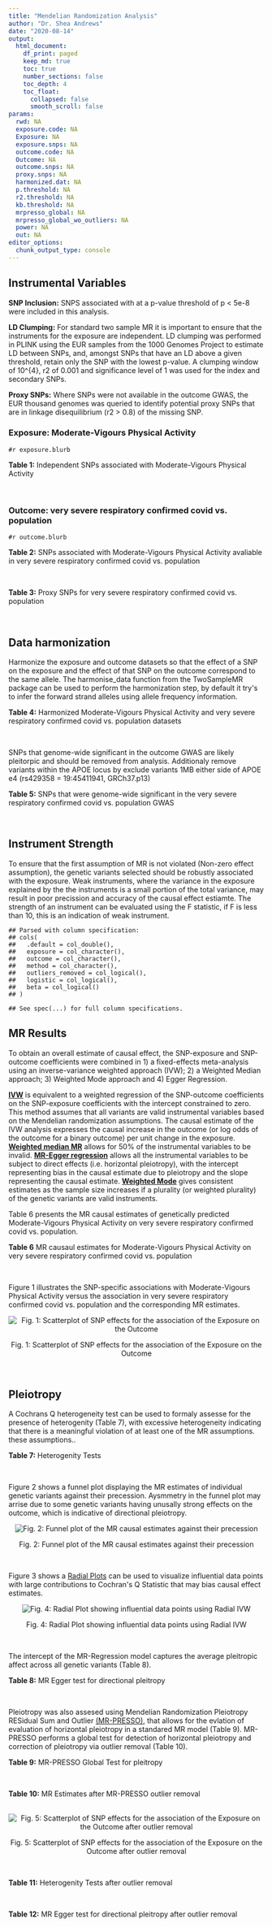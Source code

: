 ```yaml
---
title: "Mendelian Randomization Analysis"
author: "Dr. Shea Andrews"
date: "2020-08-14"
output:
  html_document:
    df_print: paged
    keep_md: true
    toc: true
    number_sections: false
    toc_depth: 4
    toc_float:
      collapsed: false
      smooth_scroll: false
params:
  rwd: NA
  exposure.code: NA
  Exposure: NA
  exposure.snps: NA
  outcome.code: NA
  Outcome: NA
  outcome.snps: NA
  proxy.snps: NA
  harmonized.dat: NA
  p.threshold: NA
  r2.threshold: NA
  kb.threshold: NA
  mrpresso_global: NA
  mrpresso_global_wo_outliers: NA
  power: NA
  out: NA
editor_options:
  chunk_output_type: console
---
```







## Instrumental Variables
**SNP Inclusion:** SNPS associated with at a p-value threshold of p < 5e-8 were included in this analysis.
<br>

**LD Clumping:** For standard two sample MR it is important to ensure that the instruments for the exposure are independent. LD clumping was performed in PLINK using the EUR samples from the 1000 Genomes Project to estimate LD between SNPs, and, amongst SNPs that have an LD above a given threshold, retain only the SNP with the lowest p-value. A clumping window of 10^{4}, r2 of 0.001 and significance level of 1 was used for the index and secondary SNPs.
<br>

**Proxy SNPs:** Where SNPs were not available in the outcome GWAS, the EUR thousand genomes was queried to identify potential proxy SNPs that are in linkage disequilibrium (r2 > 0.8) of the missing SNP.
<br>

### Exposure: Moderate-Vigours Physical Activity
`#r exposure.blurb`
<br>

**Table 1:** Independent SNPs associated with Moderate-Vigours Physical Activity
<div data-pagedtable="false">
  <script data-pagedtable-source type="application/json">
{"columns":[{"label":["SNP"],"name":[1],"type":["chr"],"align":["left"]},{"label":["CHROM"],"name":[2],"type":["dbl"],"align":["right"]},{"label":["POS"],"name":[3],"type":["dbl"],"align":["right"]},{"label":["REF"],"name":[4],"type":["chr"],"align":["left"]},{"label":["ALT"],"name":[5],"type":["chr"],"align":["left"]},{"label":["AF"],"name":[6],"type":["dbl"],"align":["right"]},{"label":["BETA"],"name":[7],"type":["dbl"],"align":["right"]},{"label":["SE"],"name":[8],"type":["dbl"],"align":["right"]},{"label":["Z"],"name":[9],"type":["dbl"],"align":["right"]},{"label":["P"],"name":[10],"type":["dbl"],"align":["right"]},{"label":["N"],"name":[11],"type":["dbl"],"align":["right"]},{"label":["TRAIT"],"name":[12],"type":["chr"],"align":["left"]}],"data":[{"1":"rs2942127","2":"1","3":"204420067","4":"G","5":"A","6":"0.824644","7":"-0.0160370","8":"0.00290278","9":"-5.52470","10":"3.3e-08","11":"377234","12":"MVPA"},{"1":"rs1974771","2":"2","3":"54278543","4":"G","5":"A","6":"0.099975","7":"0.0213389","8":"0.00367836","9":"5.80120","10":"6.6e-09","11":"377234","12":"MVPA"},{"1":"rs2114286","2":"3","3":"41194283","4":"A","5":"G","6":"0.534243","7":"0.0122453","8":"0.00221725","9":"5.52274","10":"3.3e-08","11":"377234","12":"MVPA"},{"1":"rs877483","2":"3","3":"53846741","4":"T","5":"C","6":"0.566815","7":"-0.0122277","8":"0.00222756","9":"-5.48928","10":"4.0e-08","11":"377234","12":"MVPA"},{"1":"rs2035562","2":"3","3":"85056521","4":"A","5":"G","6":"0.672483","7":"0.0138763","8":"0.00235606","9":"5.88962","10":"3.9e-09","11":"377234","12":"MVPA"},{"1":"rs181220614","2":"3","3":"153806914","4":"C","5":"G","6":"0.009415","7":"0.0668260","8":"0.01189990","9":"5.61568","10":"2.0e-08","11":"377234","12":"MVPA"},{"1":"rs1972763","2":"4","3":"159860563","4":"C","5":"T","6":"0.657628","7":"-0.0128383","8":"0.00232366","9":"-5.52503","10":"3.3e-08","11":"377234","12":"MVPA"},{"1":"rs77742115","2":"5","3":"18330424","4":"T","5":"C","6":"0.138319","7":"0.0183480","8":"0.00319777","9":"5.73775","10":"9.6e-09","11":"377234","12":"MVPA"},{"1":"rs2854277","2":"6","3":"32628084","4":"C","5":"T","6":"0.082571","7":"-0.0320288","8":"0.00506676","9":"-6.32136","10":"2.6e-10","11":"377234","12":"MVPA"},{"1":"rs17075350","2":"6","3":"114014536","4":"G","5":"A","6":"0.015163","7":"0.0507131","8":"0.00900921","9":"5.62903","10":"1.8e-08","11":"377234","12":"MVPA"},{"1":"rs1186721","2":"7","3":"34974602","4":"G","5":"A","6":"0.315844","7":"0.0129900","8":"0.00237226","9":"5.47579","10":"4.4e-08","11":"377234","12":"MVPA"},{"1":"rs921915","2":"7","3":"50228581","4":"T","5":"C","6":"0.587905","7":"0.0138882","8":"0.00224013","9":"6.19973","10":"5.7e-10","11":"377234","12":"MVPA"},{"1":"rs1043595","2":"7","3":"128410012","4":"G","5":"A","6":"0.282865","7":"-0.0144110","8":"0.00245416","9":"-5.87207","10":"4.3e-09","11":"377234","12":"MVPA"},{"1":"rs7804463","2":"7","3":"133447651","4":"T","5":"C","6":"0.470424","7":"-0.0150095","8":"0.00221333","9":"-6.78141","10":"1.2e-11","11":"377234","12":"MVPA"},{"1":"rs2988004","2":"9","3":"37044388","4":"T","5":"G","6":"0.442245","7":"0.0131708","8":"0.00223979","9":"5.88037","10":"4.1e-09","11":"377234","12":"MVPA"},{"1":"rs7326482","2":"13","3":"54037803","4":"G","5":"T","6":"0.615163","7":"0.0129605","8":"0.00229416","9":"5.64934","10":"1.6e-08","11":"377234","12":"MVPA"},{"1":"rs10145335","2":"14","3":"98547748","4":"G","5":"A","6":"0.250611","7":"0.0141221","8":"0.00254139","9":"5.55684","10":"2.7e-08","11":"377234","12":"MVPA"},{"1":"rs4886868","2":"15","3":"74353561","4":"T","5":"G","6":"0.585862","7":"0.0124954","8":"0.00226611","9":"5.51403","10":"3.5e-08","11":"377234","12":"MVPA"},{"1":"rs12912808","2":"15","3":"95292223","4":"C","5":"T","6":"0.148607","7":"-0.0175460","8":"0.00310889","9":"-5.64381","10":"1.7e-08","11":"377234","12":"MVPA"},{"1":"rs429358","2":"19","3":"45411941","4":"T","5":"C","6":"0.154172","7":"0.0219822","8":"0.00305356","9":"7.19888","10":"6.1e-13","11":"377234","12":"MVPA"},{"1":"rs1921981","2":"21","3":"42422547","4":"G","5":"A","6":"0.325647","7":"-0.0130370","8":"0.00237139","9":"-5.49762","10":"3.8e-08","11":"377234","12":"MVPA"}],"options":{"columns":{"min":{},"max":[10]},"rows":{"min":[10],"max":[10]},"pages":{}}}
  </script>
</div>
<br>

### Outcome: very severe respiratory confirmed covid vs. population
`#r outcome.blurb`
<br>

**Table 2:** SNPs associated with Moderate-Vigours Physical Activity avaliable in very severe respiratory confirmed covid vs. population
<div data-pagedtable="false">
  <script data-pagedtable-source type="application/json">
{"columns":[{"label":["SNP"],"name":[1],"type":["chr"],"align":["left"]},{"label":["CHROM"],"name":[2],"type":["dbl"],"align":["right"]},{"label":["POS"],"name":[3],"type":["dbl"],"align":["right"]},{"label":["REF"],"name":[4],"type":["chr"],"align":["left"]},{"label":["ALT"],"name":[5],"type":["chr"],"align":["left"]},{"label":["AF"],"name":[6],"type":["dbl"],"align":["right"]},{"label":["BETA"],"name":[7],"type":["dbl"],"align":["right"]},{"label":["SE"],"name":[8],"type":["dbl"],"align":["right"]},{"label":["Z"],"name":[9],"type":["dbl"],"align":["right"]},{"label":["P"],"name":[10],"type":["dbl"],"align":["right"]},{"label":["N"],"name":[11],"type":["dbl"],"align":["right"]},{"label":["TRAIT"],"name":[12],"type":["chr"],"align":["left"]}],"data":[{"1":"rs2942127","2":"1","3":"204420067","4":"G","5":"A","6":"0.82470","7":"0.2934700","8":"0.089246","9":"3.28832665","10":"0.001008","11":"329897","12":"very_severe_respiratory_confirmed_covid_vs._population"},{"1":"rs1974771","2":"2","3":"54278543","4":"G","5":"A","6":"0.09962","7":"0.3254300","8":"0.117640","9":"2.76632098","10":"0.005668","11":"329897","12":"very_severe_respiratory_confirmed_covid_vs._population"},{"1":"rs2114286","2":"3","3":"41194283","4":"A","5":"G","6":"0.53250","7":"-0.0020018","8":"0.073760","9":"-0.02713937","10":"0.978300","11":"329897","12":"very_severe_respiratory_confirmed_covid_vs._population"},{"1":"rs877483","2":"3","3":"53846741","4":"T","5":"C","6":"0.56520","7":"0.0110310","8":"0.072309","9":"0.15255362","10":"0.878700","11":"329897","12":"very_severe_respiratory_confirmed_covid_vs._population"},{"1":"rs2035562","2":"3","3":"85056521","4":"A","5":"G","6":"0.67190","7":"0.0111060","8":"0.076946","9":"0.14433499","10":"0.885200","11":"329897","12":"very_severe_respiratory_confirmed_covid_vs._population"},{"1":"rs1972763","2":"4","3":"159860563","4":"C","5":"T","6":"0.65560","7":"-0.1246500","8":"0.074043","9":"-1.68348122","10":"0.092270","11":"329897","12":"very_severe_respiratory_confirmed_covid_vs._population"},{"1":"rs77742115","2":"5","3":"18330424","4":"T","5":"C","6":"0.13950","7":"-0.1233200","8":"0.106350","9":"-1.15956747","10":"0.246200","11":"329897","12":"very_severe_respiratory_confirmed_covid_vs._population"},{"1":"rs1186721","2":"7","3":"34974602","4":"G","5":"A","6":"0.31620","7":"-0.0346480","8":"0.077877","9":"-0.44490671","10":"0.656400","11":"329897","12":"very_severe_respiratory_confirmed_covid_vs._population"},{"1":"rs921915","2":"7","3":"50228581","4":"T","5":"C","6":"0.58940","7":"-0.0846520","8":"0.072802","9":"-1.16277025","10":"0.244900","11":"329897","12":"very_severe_respiratory_confirmed_covid_vs._population"},{"1":"rs1043595","2":"7","3":"128410012","4":"G","5":"A","6":"0.28310","7":"0.1485900","8":"0.081993","9":"1.81222787","10":"0.069960","11":"329897","12":"very_severe_respiratory_confirmed_covid_vs._population"},{"1":"rs7804463","2":"7","3":"133447651","4":"T","5":"C","6":"0.47100","7":"0.0535330","8":"0.071831","9":"0.74526319","10":"0.456100","11":"329897","12":"very_severe_respiratory_confirmed_covid_vs._population"},{"1":"rs2988004","2":"9","3":"37044388","4":"T","5":"G","6":"0.44330","7":"-0.0843030","8":"0.073324","9":"-1.14973269","10":"0.250300","11":"329897","12":"very_severe_respiratory_confirmed_covid_vs._population"},{"1":"rs7326482","2":"13","3":"54037803","4":"G","5":"T","6":"0.61390","7":"-0.1422800","8":"0.073703","9":"-1.93045059","10":"0.053560","11":"329897","12":"very_severe_respiratory_confirmed_covid_vs._population"},{"1":"rs10145335","2":"14","3":"98547748","4":"G","5":"A","6":"0.25030","7":"0.0309990","8":"0.084039","9":"0.36886446","10":"0.712200","11":"329897","12":"very_severe_respiratory_confirmed_covid_vs._population"},{"1":"rs4886868","2":"15","3":"74353561","4":"T","5":"G","6":"0.58570","7":"0.1099200","8":"0.077281","9":"1.42234184","10":"0.154900","11":"329897","12":"very_severe_respiratory_confirmed_covid_vs._population"},{"1":"rs12912808","2":"15","3":"95292223","4":"C","5":"T","6":"0.14800","7":"0.1103200","8":"0.100200","9":"1.10099800","10":"0.270900","11":"329897","12":"very_severe_respiratory_confirmed_covid_vs._population"},{"1":"rs429358","2":"19","3":"45411941","4":"T","5":"C","6":"0.15520","7":"0.2629300","8":"0.113250","9":"2.32167770","10":"0.020250","11":"329897","12":"very_severe_respiratory_confirmed_covid_vs._population"},{"1":"rs1921981","2":"21","3":"42422547","4":"G","5":"A","6":"0.32630","7":"0.1000800","8":"0.079827","9":"1.25371115","10":"0.209900","11":"329897","12":"very_severe_respiratory_confirmed_covid_vs._population"},{"1":"rs181220614","2":"NA","3":"NA","4":"NA","5":"NA","6":"NA","7":"NA","8":"NA","9":"NA","10":"NA","11":"NA","12":"NA"},{"1":"rs2854277","2":"NA","3":"NA","4":"NA","5":"NA","6":"NA","7":"NA","8":"NA","9":"NA","10":"NA","11":"NA","12":"NA"},{"1":"rs17075350","2":"NA","3":"NA","4":"NA","5":"NA","6":"NA","7":"NA","8":"NA","9":"NA","10":"NA","11":"NA","12":"NA"}],"options":{"columns":{"min":{},"max":[10]},"rows":{"min":[10],"max":[10]},"pages":{}}}
  </script>
</div>
<br>

**Table 3:** Proxy SNPs for very severe respiratory confirmed covid vs. population
<div data-pagedtable="false">
  <script data-pagedtable-source type="application/json">
{"columns":[{"label":["target_snp"],"name":[1],"type":["chr"],"align":["left"]},{"label":["proxy_snp"],"name":[2],"type":["chr"],"align":["left"]},{"label":["ld.r2"],"name":[3],"type":["dbl"],"align":["right"]},{"label":["Dprime"],"name":[4],"type":["dbl"],"align":["right"]},{"label":["PHASE"],"name":[5],"type":["chr"],"align":["left"]},{"label":["X12"],"name":[6],"type":["lgl"],"align":["right"]},{"label":["CHROM"],"name":[7],"type":["dbl"],"align":["right"]},{"label":["POS"],"name":[8],"type":["dbl"],"align":["right"]},{"label":["REF.proxy"],"name":[9],"type":["lgl"],"align":["right"]},{"label":["ALT.proxy"],"name":[10],"type":["chr"],"align":["left"]},{"label":["AF"],"name":[11],"type":["dbl"],"align":["right"]},{"label":["BETA"],"name":[12],"type":["dbl"],"align":["right"]},{"label":["SE"],"name":[13],"type":["dbl"],"align":["right"]},{"label":["Z"],"name":[14],"type":["dbl"],"align":["right"]},{"label":["P"],"name":[15],"type":["dbl"],"align":["right"]},{"label":["N"],"name":[16],"type":["dbl"],"align":["right"]},{"label":["TRAIT"],"name":[17],"type":["chr"],"align":["left"]},{"label":["ref"],"name":[18],"type":["lgl"],"align":["right"]},{"label":["ref.proxy"],"name":[19],"type":["chr"],"align":["left"]},{"label":["alt"],"name":[20],"type":["chr"],"align":["left"]},{"label":["alt.proxy"],"name":[21],"type":["lgl"],"align":["right"]},{"label":["ALT"],"name":[22],"type":["lgl"],"align":["right"]},{"label":["REF"],"name":[23],"type":["chr"],"align":["left"]},{"label":["proxy.outcome"],"name":[24],"type":["lgl"],"align":["right"]}],"data":[{"1":"rs2854277","2":"rs9273369","3":"0.850886","4":"1","5":"TC/CT","6":"NA","7":"6","8":"32626484","9":"TRUE","10":"C","11":"0.1456","12":"-0.085565","13":"0.12452","14":"-0.6871587","15":"0.492","16":"328264","17":"very_severe_respiratory_confirmed_covid_vs._population","18":"TRUE","19":"C","20":"C","21":"TRUE","22":"TRUE","23":"C","24":"TRUE"},{"1":"rs181220614","2":"NA","3":"NA","4":"NA","5":"NA","6":"NA","7":"NA","8":"NA","9":"NA","10":"NA","11":"NA","12":"NA","13":"NA","14":"NA","15":"NA","16":"NA","17":"NA","18":"NA","19":"NA","20":"NA","21":"NA","22":"NA","23":"NA","24":"NA"},{"1":"rs17075350","2":"NA","3":"NA","4":"NA","5":"NA","6":"NA","7":"NA","8":"NA","9":"NA","10":"NA","11":"NA","12":"NA","13":"NA","14":"NA","15":"NA","16":"NA","17":"NA","18":"NA","19":"NA","20":"NA","21":"NA","22":"NA","23":"NA","24":"NA"}],"options":{"columns":{"min":{},"max":[10]},"rows":{"min":[10],"max":[10]},"pages":{}}}
  </script>
</div>
<br>

## Data harmonization
Harmonize the exposure and outcome datasets so that the effect of a SNP on the exposure and the effect of that SNP on the outcome correspond to the same allele. The harmonise_data function from the TwoSampleMR package can be used to perform the harmonization step, by default it try's to infer the forward strand alleles using allele frequency information.
<br>

**Table 4:** Harmonized Moderate-Vigours Physical Activity and very severe respiratory confirmed covid vs. population datasets
<div data-pagedtable="false">
  <script data-pagedtable-source type="application/json">
{"columns":[{"label":["SNP"],"name":[1],"type":["chr"],"align":["left"]},{"label":["effect_allele.exposure"],"name":[2],"type":["chr"],"align":["left"]},{"label":["other_allele.exposure"],"name":[3],"type":["chr"],"align":["left"]},{"label":["effect_allele.outcome"],"name":[4],"type":["chr"],"align":["left"]},{"label":["other_allele.outcome"],"name":[5],"type":["chr"],"align":["left"]},{"label":["beta.exposure"],"name":[6],"type":["dbl"],"align":["right"]},{"label":["beta.outcome"],"name":[7],"type":["dbl"],"align":["right"]},{"label":["eaf.exposure"],"name":[8],"type":["dbl"],"align":["right"]},{"label":["eaf.outcome"],"name":[9],"type":["dbl"],"align":["right"]},{"label":["remove"],"name":[10],"type":["lgl"],"align":["right"]},{"label":["palindromic"],"name":[11],"type":["lgl"],"align":["right"]},{"label":["ambiguous"],"name":[12],"type":["lgl"],"align":["right"]},{"label":["id.outcome"],"name":[13],"type":["chr"],"align":["left"]},{"label":["chr.outcome"],"name":[14],"type":["dbl"],"align":["right"]},{"label":["pos.outcome"],"name":[15],"type":["dbl"],"align":["right"]},{"label":["se.outcome"],"name":[16],"type":["dbl"],"align":["right"]},{"label":["z.outcome"],"name":[17],"type":["dbl"],"align":["right"]},{"label":["pval.outcome"],"name":[18],"type":["dbl"],"align":["right"]},{"label":["samplesize.outcome"],"name":[19],"type":["dbl"],"align":["right"]},{"label":["outcome"],"name":[20],"type":["chr"],"align":["left"]},{"label":["mr_keep.outcome"],"name":[21],"type":["lgl"],"align":["right"]},{"label":["pval_origin.outcome"],"name":[22],"type":["chr"],"align":["left"]},{"label":["chr.exposure"],"name":[23],"type":["dbl"],"align":["right"]},{"label":["pos.exposure"],"name":[24],"type":["dbl"],"align":["right"]},{"label":["se.exposure"],"name":[25],"type":["dbl"],"align":["right"]},{"label":["z.exposure"],"name":[26],"type":["dbl"],"align":["right"]},{"label":["pval.exposure"],"name":[27],"type":["dbl"],"align":["right"]},{"label":["samplesize.exposure"],"name":[28],"type":["dbl"],"align":["right"]},{"label":["exposure"],"name":[29],"type":["chr"],"align":["left"]},{"label":["mr_keep.exposure"],"name":[30],"type":["lgl"],"align":["right"]},{"label":["pval_origin.exposure"],"name":[31],"type":["chr"],"align":["left"]},{"label":["id.exposure"],"name":[32],"type":["chr"],"align":["left"]},{"label":["action"],"name":[33],"type":["dbl"],"align":["right"]},{"label":["mr_keep"],"name":[34],"type":["lgl"],"align":["right"]},{"label":["pt"],"name":[35],"type":["dbl"],"align":["right"]},{"label":["pleitropy_keep"],"name":[36],"type":["lgl"],"align":["right"]},{"label":["mrpresso_RSSobs"],"name":[37],"type":["dbl"],"align":["right"]},{"label":["mrpresso_pval"],"name":[38],"type":["dbl"],"align":["right"]},{"label":["mrpresso_keep"],"name":[39],"type":["lgl"],"align":["right"]}],"data":[{"1":"rs10145335","2":"A","3":"G","4":"A","5":"G","6":"0.0141221","7":"0.0309990","8":"0.250611","9":"0.25030","10":"FALSE","11":"FALSE","12":"FALSE","13":"v49dAx","14":"14","15":"98547748","16":"0.084039","17":"0.36886446","18":"0.712200","19":"329897","20":"covidhgi2020anaA2v2","21":"TRUE","22":"reported","23":"14","24":"98547748","25":"0.00254139","26":"5.55684","27":"2.7e-08","28":"377234","29":"Klimentidis2018mvpa","30":"TRUE","31":"reported","32":"xAd9Vl","33":"2","34":"TRUE","35":"5e-08","36":"TRUE","37":"2.610527e-03","38":"1.0000","39":"TRUE"},{"1":"rs1043595","2":"A","3":"G","4":"A","5":"G","6":"-0.0144110","7":"0.1485900","8":"0.282865","9":"0.28310","10":"FALSE","11":"FALSE","12":"FALSE","13":"v49dAx","14":"7","15":"128410012","16":"0.081993","17":"1.81222787","18":"0.069960","19":"329897","20":"covidhgi2020anaA2v2","21":"TRUE","22":"reported","23":"7","24":"128410012","25":"0.00245416","26":"-5.87207","27":"4.3e-09","28":"377234","29":"Klimentidis2018mvpa","30":"TRUE","31":"reported","32":"xAd9Vl","33":"2","34":"TRUE","35":"5e-08","36":"TRUE","37":"1.880412e-02","38":"1.0000","39":"TRUE"},{"1":"rs1186721","2":"A","3":"G","4":"A","5":"G","6":"0.0129900","7":"-0.0346480","8":"0.315844","9":"0.31620","10":"FALSE","11":"FALSE","12":"FALSE","13":"v49dAx","14":"7","15":"34974602","16":"0.077877","17":"-0.44490671","18":"0.656400","19":"329897","20":"covidhgi2020anaA2v2","21":"TRUE","22":"reported","23":"7","24":"34974602","25":"0.00237226","26":"5.47579","27":"4.4e-08","28":"377234","29":"Klimentidis2018mvpa","30":"TRUE","31":"reported","32":"xAd9Vl","33":"2","34":"TRUE","35":"5e-08","36":"TRUE","37":"3.651675e-04","38":"1.0000","39":"TRUE"},{"1":"rs12912808","2":"T","3":"C","4":"T","5":"C","6":"-0.0175460","7":"0.1103200","8":"0.148607","9":"0.14800","10":"FALSE","11":"FALSE","12":"FALSE","13":"v49dAx","14":"15","15":"95292223","16":"0.100200","17":"1.10099800","18":"0.270900","19":"329897","20":"covidhgi2020anaA2v2","21":"TRUE","22":"reported","23":"15","24":"95292223","25":"0.00310889","26":"-5.64381","27":"1.7e-08","28":"377234","29":"Klimentidis2018mvpa","30":"TRUE","31":"reported","32":"xAd9Vl","33":"2","34":"TRUE","35":"5e-08","36":"TRUE","37":"8.592703e-03","38":"1.0000","39":"TRUE"},{"1":"rs1921981","2":"A","3":"G","4":"A","5":"G","6":"-0.0130370","7":"0.1000800","8":"0.325647","9":"0.32630","10":"FALSE","11":"FALSE","12":"FALSE","13":"v49dAx","14":"21","15":"42422547","16":"0.079827","17":"1.25371115","18":"0.209900","19":"329897","20":"covidhgi2020anaA2v2","21":"TRUE","22":"reported","23":"21","24":"42422547","25":"0.00237139","26":"-5.49762","27":"3.8e-08","28":"377234","29":"Klimentidis2018mvpa","30":"TRUE","31":"reported","32":"xAd9Vl","33":"2","34":"TRUE","35":"5e-08","36":"TRUE","37":"7.626518e-03","38":"1.0000","39":"TRUE"},{"1":"rs1972763","2":"T","3":"C","4":"T","5":"C","6":"-0.0128383","7":"-0.1246500","8":"0.657628","9":"0.65560","10":"FALSE","11":"FALSE","12":"FALSE","13":"v49dAx","14":"4","15":"159860563","16":"0.074043","17":"-1.68348122","18":"0.092270","19":"329897","20":"covidhgi2020anaA2v2","21":"TRUE","22":"reported","23":"4","24":"159860563","25":"0.00232366","26":"-5.52503","27":"3.3e-08","28":"377234","29":"Klimentidis2018mvpa","30":"TRUE","31":"reported","32":"xAd9Vl","33":"2","34":"TRUE","35":"5e-08","36":"TRUE","37":"2.186944e-02","38":"0.8341","39":"TRUE"},{"1":"rs1974771","2":"A","3":"G","4":"A","5":"G","6":"0.0213389","7":"0.3254300","8":"0.099975","9":"0.09962","10":"FALSE","11":"FALSE","12":"FALSE","13":"v49dAx","14":"2","15":"54278543","16":"0.117640","17":"2.76632098","18":"0.005668","19":"329897","20":"covidhgi2020anaA2v2","21":"TRUE","22":"reported","23":"2","24":"54278543","25":"0.00367836","26":"5.80120","27":"6.6e-09","28":"377234","29":"Klimentidis2018mvpa","30":"TRUE","31":"reported","32":"xAd9Vl","33":"2","34":"TRUE","35":"5e-08","36":"TRUE","37":"1.381725e-01","38":"0.0323","39":"FALSE"},{"1":"rs2035562","2":"G","3":"A","4":"G","5":"A","6":"0.0138763","7":"0.0111060","8":"0.672483","9":"0.67190","10":"FALSE","11":"FALSE","12":"FALSE","13":"v49dAx","14":"3","15":"85056521","16":"0.076946","17":"0.14433499","18":"0.885200","19":"329897","20":"covidhgi2020anaA2v2","21":"TRUE","22":"reported","23":"3","24":"85056521","25":"0.00235606","26":"5.88962","27":"3.9e-09","28":"377234","29":"Klimentidis2018mvpa","30":"TRUE","31":"reported","32":"xAd9Vl","33":"2","34":"TRUE","35":"5e-08","36":"TRUE","37":"9.095333e-04","38":"1.0000","39":"TRUE"},{"1":"rs2114286","2":"G","3":"A","4":"G","5":"A","6":"0.0122453","7":"-0.0020018","8":"0.534243","9":"0.53250","10":"FALSE","11":"FALSE","12":"FALSE","13":"v49dAx","14":"3","15":"41194283","16":"0.073760","17":"-0.02713937","18":"0.978300","19":"329897","20":"covidhgi2020anaA2v2","21":"TRUE","22":"reported","23":"3","24":"41194283","25":"0.00221725","26":"5.52274","27":"3.3e-08","28":"377234","29":"Klimentidis2018mvpa","30":"TRUE","31":"reported","32":"xAd9Vl","33":"2","34":"TRUE","35":"5e-08","36":"TRUE","37":"1.975063e-04","38":"1.0000","39":"TRUE"},{"1":"rs2854277","2":"T","3":"C","4":"T","5":"C","6":"-0.0320288","7":"-0.0855650","8":"0.082571","9":"0.14560","10":"FALSE","11":"FALSE","12":"FALSE","13":"v49dAx","14":"6","15":"32626484","16":"0.124520","17":"-0.68715869","18":"0.492000","19":"328264","20":"covidhgi2020anaA2v2","21":"TRUE","22":"reported","23":"6","24":"32628084","25":"0.00506676","26":"-6.32136","27":"2.6e-10","28":"377234","29":"Klimentidis2018mvpa","30":"TRUE","31":"reported","32":"xAd9Vl","33":"2","34":"TRUE","35":"5e-08","36":"TRUE","37":"1.979723e-02","38":"1.0000","39":"TRUE"},{"1":"rs2942127","2":"A","3":"G","4":"A","5":"G","6":"-0.0160370","7":"0.2934700","8":"0.824644","9":"0.82470","10":"FALSE","11":"FALSE","12":"FALSE","13":"v49dAx","14":"1","15":"204420067","16":"0.089246","17":"3.28832665","18":"0.001008","19":"329897","20":"covidhgi2020anaA2v2","21":"TRUE","22":"reported","23":"1","24":"204420067","25":"0.00290278","26":"-5.52470","27":"3.3e-08","28":"377234","29":"Klimentidis2018mvpa","30":"TRUE","31":"reported","32":"xAd9Vl","33":"2","34":"TRUE","35":"5e-08","36":"TRUE","37":"8.293156e-02","38":"0.0228","39":"FALSE"},{"1":"rs2988004","2":"G","3":"T","4":"G","5":"T","6":"0.0131708","7":"-0.0843030","8":"0.442245","9":"0.44330","10":"FALSE","11":"FALSE","12":"FALSE","13":"v49dAx","14":"9","15":"37044388","16":"0.073324","17":"-1.14973269","18":"0.250300","19":"329897","20":"covidhgi2020anaA2v2","21":"TRUE","22":"reported","23":"9","24":"37044388","25":"0.00223979","26":"5.88037","27":"4.1e-09","28":"377234","29":"Klimentidis2018mvpa","30":"TRUE","31":"reported","32":"xAd9Vl","33":"2","34":"TRUE","35":"5e-08","36":"TRUE","37":"5.089497e-03","38":"1.0000","39":"TRUE"},{"1":"rs429358","2":"C","3":"T","4":"C","5":"T","6":"0.0219822","7":"0.2629300","8":"0.154172","9":"0.15520","10":"FALSE","11":"FALSE","12":"FALSE","13":"v49dAx","14":"19","15":"45411941","16":"0.113250","17":"2.32167770","18":"0.020250","19":"329897","20":"covidhgi2020anaA2v2","21":"TRUE","22":"reported","23":"19","24":"45411941","25":"0.00305356","26":"7.19888","27":"6.1e-13","28":"377234","29":"Klimentidis2018mvpa","30":"TRUE","31":"reported","32":"xAd9Vl","33":"2","34":"TRUE","35":"5e-08","36":"TRUE","37":"9.554299e-02","38":"0.1121","39":"TRUE"},{"1":"rs4886868","2":"G","3":"T","4":"G","5":"T","6":"0.0124954","7":"0.1099200","8":"0.585862","9":"0.58570","10":"FALSE","11":"FALSE","12":"FALSE","13":"v49dAx","14":"15","15":"74353561","16":"0.077281","17":"1.42234184","18":"0.154900","19":"329897","20":"covidhgi2020anaA2v2","21":"TRUE","22":"reported","23":"15","24":"74353561","25":"0.00226611","26":"5.51403","27":"3.5e-08","28":"377234","29":"Klimentidis2018mvpa","30":"TRUE","31":"reported","32":"xAd9Vl","33":"2","34":"TRUE","35":"5e-08","36":"TRUE","37":"1.718913e-02","38":"1.0000","39":"TRUE"},{"1":"rs7326482","2":"T","3":"G","4":"T","5":"G","6":"0.0129605","7":"-0.1422800","8":"0.615163","9":"0.61390","10":"FALSE","11":"FALSE","12":"FALSE","13":"v49dAx","14":"13","15":"54037803","16":"0.073703","17":"-1.93045059","18":"0.053560","19":"329897","20":"covidhgi2020anaA2v2","21":"TRUE","22":"reported","23":"13","24":"54037803","25":"0.00229416","26":"5.64934","27":"1.6e-08","28":"377234","29":"Klimentidis2018mvpa","30":"TRUE","31":"reported","32":"xAd9Vl","33":"2","34":"TRUE","35":"5e-08","36":"TRUE","37":"1.753600e-02","38":"1.0000","39":"TRUE"},{"1":"rs77742115","2":"C","3":"T","4":"C","5":"T","6":"0.0183480","7":"-0.1233200","8":"0.138319","9":"0.13950","10":"FALSE","11":"FALSE","12":"FALSE","13":"v49dAx","14":"5","15":"18330424","16":"0.106350","17":"-1.15956747","18":"0.246200","19":"329897","20":"covidhgi2020anaA2v2","21":"TRUE","22":"reported","23":"5","24":"18330424","25":"0.00319777","26":"5.73775","27":"9.6e-09","28":"377234","29":"Klimentidis2018mvpa","30":"TRUE","31":"reported","32":"xAd9Vl","33":"2","34":"TRUE","35":"5e-08","36":"TRUE","37":"1.105448e-02","38":"1.0000","39":"TRUE"},{"1":"rs7804463","2":"C","3":"T","4":"C","5":"T","6":"-0.0150095","7":"0.0535330","8":"0.470424","9":"0.47100","10":"FALSE","11":"FALSE","12":"FALSE","13":"v49dAx","14":"7","15":"133447651","16":"0.071831","17":"0.74526319","18":"0.456100","19":"329897","20":"covidhgi2020anaA2v2","21":"TRUE","22":"reported","23":"7","24":"133447651","25":"0.00221333","26":"-6.78141","27":"1.2e-11","28":"377234","29":"Klimentidis2018mvpa","30":"TRUE","31":"reported","32":"xAd9Vl","33":"2","34":"TRUE","35":"5e-08","36":"TRUE","37":"1.382130e-03","38":"1.0000","39":"TRUE"},{"1":"rs877483","2":"C","3":"T","4":"C","5":"T","6":"-0.0122277","7":"0.0110310","8":"0.566815","9":"0.56520","10":"FALSE","11":"FALSE","12":"FALSE","13":"v49dAx","14":"3","15":"53846741","16":"0.072309","17":"0.15255362","18":"0.878700","19":"329897","20":"covidhgi2020anaA2v2","21":"TRUE","22":"reported","23":"3","24":"53846741","25":"0.00222756","26":"-5.48928","27":"4.0e-08","28":"377234","29":"Klimentidis2018mvpa","30":"TRUE","31":"reported","32":"xAd9Vl","33":"2","34":"TRUE","35":"5e-08","36":"TRUE","37":"2.113163e-05","38":"1.0000","39":"TRUE"},{"1":"rs921915","2":"C","3":"T","4":"C","5":"T","6":"0.0138882","7":"-0.0846520","8":"0.587905","9":"0.58940","10":"FALSE","11":"FALSE","12":"FALSE","13":"v49dAx","14":"7","15":"50228581","16":"0.072802","17":"-1.16277025","18":"0.244900","19":"329897","20":"covidhgi2020anaA2v2","21":"TRUE","22":"reported","23":"7","24":"50228581","25":"0.00224013","26":"6.19973","27":"5.7e-10","28":"377234","29":"Klimentidis2018mvpa","30":"TRUE","31":"reported","32":"xAd9Vl","33":"2","34":"TRUE","35":"5e-08","36":"TRUE","37":"5.075994e-03","38":"1.0000","39":"TRUE"}],"options":{"columns":{"min":{},"max":[10]},"rows":{"min":[10],"max":[10]},"pages":{}}}
  </script>
</div>
<br>

SNPs that genome-wide significant in the outcome GWAS are likely pleitorpic and should be removed from analysis. Additionaly remove variants within the APOE locus by exclude variants 1MB either side of APOE e4 (rs429358 = 19:45411941, GRCh37.p13)
<br>


**Table 5:** SNPs that were genome-wide significant in the very severe respiratory confirmed covid vs. population GWAS
<div data-pagedtable="false">
  <script data-pagedtable-source type="application/json">
{"columns":[{"label":["SNP"],"name":[1],"type":["chr"],"align":["left"]},{"label":["chr.outcome"],"name":[2],"type":["dbl"],"align":["right"]},{"label":["pos.outcome"],"name":[3],"type":["dbl"],"align":["right"]},{"label":["pval.exposure"],"name":[4],"type":["dbl"],"align":["right"]},{"label":["pval.outcome"],"name":[5],"type":["dbl"],"align":["right"]}],"data":[],"options":{"columns":{"min":{},"max":[10]},"rows":{"min":[10],"max":[10]},"pages":{}}}
  </script>
</div>
<br>


## Instrument Strength
To ensure that the first assumption of MR is not violated (Non-zero effect assumption), the genetic variants selected should be robustly associated with the exposure. Weak instruments, where the variance in the exposure explained by the the instruments is a small portion of the total variance, may result in poor precission and accuracy of the causal effect estiamte. The strength of an instrument can be evaluated using the F statistic, if F is less than 10, this is an indication of weak instrument.


```
## Parsed with column specification:
## cols(
##   .default = col_double(),
##   exposure = col_character(),
##   outcome = col_character(),
##   method = col_character(),
##   outliers_removed = col_logical(),
##   logistic = col_logical(),
##   beta = col_logical()
## )
```

```
## See spec(...) for full column specifications.
```

<div data-pagedtable="false">
  <script data-pagedtable-source type="application/json">
{"columns":[{"label":["outliers_removed"],"name":[1],"type":["lgl"],"align":["right"]},{"label":["pve.exposure"],"name":[2],"type":["dbl"],"align":["right"]},{"label":["F"],"name":[3],"type":["dbl"],"align":["right"]},{"label":["Alpha"],"name":[4],"type":["dbl"],"align":["right"]},{"label":["NCP"],"name":[5],"type":["dbl"],"align":["right"]},{"label":["Power"],"name":[6],"type":["dbl"],"align":["right"]}],"data":[{"1":"FALSE","2":"0.001730539","3":"34.41659","4":"0.05","5":"0.4960789","6":"0.1084816"},{"1":"TRUE","2":"0.001560379","3":"34.67763","4":"0.05","5":"0.4475017","6":"0.1026332"}],"options":{"columns":{"min":{},"max":[10]},"rows":{"min":[10],"max":[10]},"pages":{}}}
  </script>
</div>

##  MR Results
To obtain an overall estimate of causal effect, the SNP-exposure and SNP-outcome coefficients were combined in 1) a fixed-effects meta-analysis using an inverse-variance weighted approach (IVW); 2) a Weighted Median approach; 3) Weighted Mode approach and 4) Egger Regression.


[**IVW**](https://doi.org/10.1002/gepi.21758) is equivalent to a weighted regression of the SNP-outcome coefficients on the SNP-exposure coefficients with the intercept constrained to zero. This method assumes that all variants are valid instrumental variables based on the Mendelian randomization assumptions. The causal estimate of the IVW analysis expresses the causal increase in the outcome (or log odds of the outcome for a binary outcome) per unit change in the exposure. [**Weighted median MR**](https://doi.org/10.1002/gepi.21965) allows for 50% of the instrumental variables to be invalid. [**MR-Egger regression**](https://doi.org/10.1093/ije/dyw220) allows all the instrumental variables to be subject to direct effects (i.e. horizontal pleiotropy), with the intercept representing bias in the causal estimate due to pleiotropy and the slope representing the causal estimate. [**Weighted Mode**](https://doi.org/10.1093/ije/dyx102) gives consistent estimates as the sample size increases if a plurality (or weighted plurality) of the genetic variants are valid instruments.
<br>



Table 6 presents the MR causal estimates of genetically predicted Moderate-Vigours Physical Activity on very severe respiratory confirmed covid vs. population.
<br>

**Table 6** MR causaul estimates for Moderate-Vigours Physical Activity on very severe respiratory confirmed covid vs. population
<div data-pagedtable="false">
  <script data-pagedtable-source type="application/json">
{"columns":[{"label":["id.exposure"],"name":[1],"type":["chr"],"align":["left"]},{"label":["id.outcome"],"name":[2],"type":["chr"],"align":["left"]},{"label":["outcome"],"name":[3],"type":["fctr"],"align":["left"]},{"label":["exposure"],"name":[4],"type":["fctr"],"align":["left"]},{"label":["method"],"name":[5],"type":["fctr"],"align":["left"]},{"label":["nsnp"],"name":[6],"type":["int"],"align":["right"]},{"label":["b"],"name":[7],"type":["dbl"],"align":["right"]},{"label":["se"],"name":[8],"type":["dbl"],"align":["right"]},{"label":["pval"],"name":[9],"type":["dbl"],"align":["right"]}],"data":[{"1":"xAd9Vl","2":"v49dAx","3":"covidhgi2020anaA2v2","4":"Klimentidis2018mvpa","5":"Inverse variance weighted (fixed effects)","6":"19","7":"-1.261043","8":"1.258673","9":"0.3164001"},{"1":"xAd9Vl","2":"v49dAx","3":"covidhgi2020anaA2v2","4":"Klimentidis2018mvpa","5":"Weighted median","6":"19","7":"-1.960941","8":"1.973932","9":"0.3205060"},{"1":"xAd9Vl","2":"v49dAx","3":"covidhgi2020anaA2v2","4":"Klimentidis2018mvpa","5":"Weighted mode","6":"19","7":"-4.060897","8":"3.600203","9":"0.2741465"},{"1":"xAd9Vl","2":"v49dAx","3":"covidhgi2020anaA2v2","4":"Klimentidis2018mvpa","5":"MR Egger","6":"19","7":"9.073506","8":"8.115211","9":"0.2790819"}],"options":{"columns":{"min":{},"max":[10]},"rows":{"min":[10],"max":[10]},"pages":{}}}
  </script>
</div>
<br>

Figure 1 illustrates the SNP-specific associations with Moderate-Vigours Physical Activity versus the association in very severe respiratory confirmed covid vs. population and the corresponding MR estimates.
<br>

<div class="figure" style="text-align: center">
<img src="/sc/arion/projects/LOAD/shea/Projects/MRcovid/results/MRcovid/Klimentidis2018mvpa/covidhgi2020anaA2v2/Klimentidis2018mvpa_5e-8_covidhgi2020anaA2v2_MR_Analaysis_files/figure-html/scatter_plot-1.png" alt="Fig. 1: Scatterplot of SNP effects for the association of the Exposure on the Outcome"  />
<p class="caption">Fig. 1: Scatterplot of SNP effects for the association of the Exposure on the Outcome</p>
</div>
<br>


## Pleiotropy
A Cochrans Q heterogeneity test can be used to formaly assesse for the presence of heterogenity (Table 7), with excessive heterogeneity indicating that there is a meaningful violation of at least one of the MR assumptions.
these assumptions..
<br>

**Table 7:** Heterogenity Tests
<div data-pagedtable="false">
  <script data-pagedtable-source type="application/json">
{"columns":[{"label":["id.exposure"],"name":[1],"type":["chr"],"align":["left"]},{"label":["id.outcome"],"name":[2],"type":["chr"],"align":["left"]},{"label":["outcome"],"name":[3],"type":["fctr"],"align":["left"]},{"label":["exposure"],"name":[4],"type":["fctr"],"align":["left"]},{"label":["method"],"name":[5],"type":["fctr"],"align":["left"]},{"label":["Q"],"name":[6],"type":["dbl"],"align":["right"]},{"label":["Q_df"],"name":[7],"type":["dbl"],"align":["right"]},{"label":["Q_pval"],"name":[8],"type":["dbl"],"align":["right"]}],"data":[{"1":"xAd9Vl","2":"v49dAx","3":"covidhgi2020anaA2v2","4":"Klimentidis2018mvpa","5":"MR Egger","6":"38.99202","7":"17","8":"0.001791796"},{"1":"xAd9Vl","2":"v49dAx","3":"covidhgi2020anaA2v2","4":"Klimentidis2018mvpa","5":"Inverse variance weighted","6":"42.92897","7":"18","8":"0.000818935"}],"options":{"columns":{"min":{},"max":[10]},"rows":{"min":[10],"max":[10]},"pages":{}}}
  </script>
</div>
<br>

Figure 2 shows a funnel plot displaying the MR estimates of individual genetic variants against their precession. Aysmmetry in the funnel plot may arrise due to some genetic variants having unusally strong effects on the outcome, which is indicative of directional pleiotropy.
<br>

<div class="figure" style="text-align: center">
<img src="/sc/arion/projects/LOAD/shea/Projects/MRcovid/results/MRcovid/Klimentidis2018mvpa/covidhgi2020anaA2v2/Klimentidis2018mvpa_5e-8_covidhgi2020anaA2v2_MR_Analaysis_files/figure-html/funnel_plot-1.png" alt="Fig. 2: Funnel plot of the MR causal estimates against their precession"  />
<p class="caption">Fig. 2: Funnel plot of the MR causal estimates against their precession</p>
</div>
<br>

Figure 3 shows a [Radial Plots](https://github.com/WSpiller/RadialMR) can be used to visualize influential data points with large contributions to Cochran's Q Statistic that may bias causal effect estimates.



<div class="figure" style="text-align: center">
<img src="/sc/arion/projects/LOAD/shea/Projects/MRcovid/results/MRcovid/Klimentidis2018mvpa/covidhgi2020anaA2v2/Klimentidis2018mvpa_5e-8_covidhgi2020anaA2v2_MR_Analaysis_files/figure-html/Radial_Plot-1.png" alt="Fig. 4: Radial Plot showing influential data points using Radial IVW"  />
<p class="caption">Fig. 4: Radial Plot showing influential data points using Radial IVW</p>
</div>
<br>

The intercept of the MR-Regression model captures the average pleitropic affect across all genetic variants (Table 8).
<br>

**Table 8:** MR Egger test for directional pleitropy
<div data-pagedtable="false">
  <script data-pagedtable-source type="application/json">
{"columns":[{"label":["id.exposure"],"name":[1],"type":["chr"],"align":["left"]},{"label":["id.outcome"],"name":[2],"type":["chr"],"align":["left"]},{"label":["outcome"],"name":[3],"type":["fctr"],"align":["left"]},{"label":["exposure"],"name":[4],"type":["fctr"],"align":["left"]},{"label":["egger_intercept"],"name":[5],"type":["dbl"],"align":["right"]},{"label":["se"],"name":[6],"type":["dbl"],"align":["right"]},{"label":["pval"],"name":[7],"type":["dbl"],"align":["right"]}],"data":[{"1":"xAd9Vl","2":"v49dAx","3":"covidhgi2020anaA2v2","4":"Klimentidis2018mvpa","5":"-0.1600107","6":"0.1221329","7":"0.2075773"}],"options":{"columns":{"min":{},"max":[10]},"rows":{"min":[10],"max":[10]},"pages":{}}}
  </script>
</div>
<br>

Pleiotropy was also assesed using Mendelian Randomization Pleiotropy RESidual Sum and Outlier [(MR-PRESSO)](https://doi.org/10.1038/s41588-018-0099-7), that allows for the evlation of evaluation of horizontal pleiotropy in a standared MR model (Table 9). MR-PRESSO performs a global test for detection of horizontal pleiotropy and correction of pleiotropy via outlier removal (Table 10).
<br>

**Table 9:** MR-PRESSO Global Test for pleitropy
<div data-pagedtable="false">
  <script data-pagedtable-source type="application/json">
{"columns":[{"label":["id.exposure"],"name":[1],"type":["chr"],"align":["left"]},{"label":["id.outcome"],"name":[2],"type":["chr"],"align":["left"]},{"label":["outcome"],"name":[3],"type":["chr"],"align":["left"]},{"label":["exposure"],"name":[4],"type":["chr"],"align":["left"]},{"label":["pt"],"name":[5],"type":["dbl"],"align":["right"]},{"label":["outliers_removed"],"name":[6],"type":["lgl"],"align":["right"]},{"label":["n_outliers"],"name":[7],"type":["dbl"],"align":["right"]},{"label":["RSSobs"],"name":[8],"type":["dbl"],"align":["right"]},{"label":["pval"],"name":[9],"type":["dbl"],"align":["right"]}],"data":[{"1":"xAd9Vl","2":"v49dAx","3":"covidhgi2020anaA2v2","4":"Klimentidis2018mvpa","5":"5e-08","6":"FALSE","7":"2","8":"47.84105","9":"8e-04"}],"options":{"columns":{"min":{},"max":[10]},"rows":{"min":[10],"max":[10]},"pages":{}}}
  </script>
</div>
<br>


**Table 10:** MR Estimates after MR-PRESSO outlier removal
<div data-pagedtable="false">
  <script data-pagedtable-source type="application/json">
{"columns":[{"label":["id.exposure"],"name":[1],"type":["chr"],"align":["left"]},{"label":["id.outcome"],"name":[2],"type":["chr"],"align":["left"]},{"label":["outcome"],"name":[3],"type":["fctr"],"align":["left"]},{"label":["exposure"],"name":[4],"type":["fctr"],"align":["left"]},{"label":["method"],"name":[5],"type":["fctr"],"align":["left"]},{"label":["nsnp"],"name":[6],"type":["int"],"align":["right"]},{"label":["b"],"name":[7],"type":["dbl"],"align":["right"]},{"label":["se"],"name":[8],"type":["dbl"],"align":["right"]},{"label":["pval"],"name":[9],"type":["dbl"],"align":["right"]}],"data":[{"1":"xAd9Vl","2":"v49dAx","3":"covidhgi2020anaA2v2","4":"Klimentidis2018mvpa","5":"Inverse variance weighted (fixed effects)","6":"17","7":"-1.248861","8":"1.329184","9":"0.3474383"},{"1":"xAd9Vl","2":"v49dAx","3":"covidhgi2020anaA2v2","4":"Klimentidis2018mvpa","5":"Weighted median","6":"17","7":"-2.054013","8":"1.969456","9":"0.2969787"},{"1":"xAd9Vl","2":"v49dAx","3":"covidhgi2020anaA2v2","4":"Klimentidis2018mvpa","5":"Weighted mode","6":"17","7":"-4.971235","8":"3.908920","9":"0.2216315"},{"1":"xAd9Vl","2":"v49dAx","3":"covidhgi2020anaA2v2","4":"Klimentidis2018mvpa","5":"MR Egger","6":"17","7":"6.229504","8":"6.975577","9":"0.3859368"}],"options":{"columns":{"min":{},"max":[10]},"rows":{"min":[10],"max":[10]},"pages":{}}}
  </script>
</div>
<br>

<div class="figure" style="text-align: center">
<img src="/sc/arion/projects/LOAD/shea/Projects/MRcovid/results/MRcovid/Klimentidis2018mvpa/covidhgi2020anaA2v2/Klimentidis2018mvpa_5e-8_covidhgi2020anaA2v2_MR_Analaysis_files/figure-html/scatter_plot_outlier-1.png" alt="Fig. 5: Scatterplot of SNP effects for the association of the Exposure on the Outcome after outlier removal"  />
<p class="caption">Fig. 5: Scatterplot of SNP effects for the association of the Exposure on the Outcome after outlier removal</p>
</div>
<br>

**Table 11:** Heterogenity Tests after outlier removal
<div data-pagedtable="false">
  <script data-pagedtable-source type="application/json">
{"columns":[{"label":["id.exposure"],"name":[1],"type":["chr"],"align":["left"]},{"label":["id.outcome"],"name":[2],"type":["chr"],"align":["left"]},{"label":["outcome"],"name":[3],"type":["fctr"],"align":["left"]},{"label":["exposure"],"name":[4],"type":["fctr"],"align":["left"]},{"label":["method"],"name":[5],"type":["fctr"],"align":["left"]},{"label":["Q"],"name":[6],"type":["dbl"],"align":["right"]},{"label":["Q_df"],"name":[7],"type":["dbl"],"align":["right"]},{"label":["Q_pval"],"name":[8],"type":["dbl"],"align":["right"]}],"data":[{"1":"xAd9Vl","2":"v49dAx","3":"covidhgi2020anaA2v2","4":"Klimentidis2018mvpa","5":"MR Egger","6":"22.74038","7":"15","8":"0.08980982"},{"1":"xAd9Vl","2":"v49dAx","3":"covidhgi2020anaA2v2","4":"Klimentidis2018mvpa","5":"Inverse variance weighted","6":"24.58432","7":"16","8":"0.07749638"}],"options":{"columns":{"min":{},"max":[10]},"rows":{"min":[10],"max":[10]},"pages":{}}}
  </script>
</div>
<br>

**Table 12:** MR Egger test for directional pleitropy after outlier removal
<div data-pagedtable="false">
  <script data-pagedtable-source type="application/json">
{"columns":[{"label":["id.exposure"],"name":[1],"type":["chr"],"align":["left"]},{"label":["id.outcome"],"name":[2],"type":["chr"],"align":["left"]},{"label":["outcome"],"name":[3],"type":["fctr"],"align":["left"]},{"label":["exposure"],"name":[4],"type":["fctr"],"align":["left"]},{"label":["egger_intercept"],"name":[5],"type":["dbl"],"align":["right"]},{"label":["se"],"name":[6],"type":["dbl"],"align":["right"]},{"label":["pval"],"name":[7],"type":["dbl"],"align":["right"]}],"data":[{"1":"xAd9Vl","2":"v49dAx","3":"covidhgi2020anaA2v2","4":"Klimentidis2018mvpa","5":"-0.1137495","6":"0.1031403","7":"0.2874677"}],"options":{"columns":{"min":{},"max":[10]},"rows":{"min":[10],"max":[10]},"pages":{}}}
  </script>
</div>
<br>
